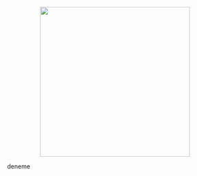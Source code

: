 <p align="center">
  <img src="https://github.com/ht1625/example_webpage/tree/main/images/homepage_skeletone1.png" width="350">
</p>
deneme
